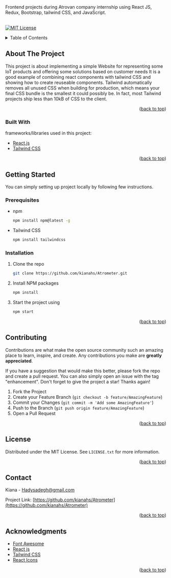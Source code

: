 <div id="top">Frontend projects during Atrovan company internship using React JS, Redux, Bootstrap, tailwind CSS, and JavaScript.</div>
</br>

[![MIT License][license-shield]][license-url]

<!-- TABLE OF CONTENTS -->
<details>
  <summary>Table of Contents</summary>
  <ol>
    <li>
      <a href="#about-the-project">About The Project</a>
      <ul>
        <li><a href="#built-with">Built With</a></li>
      </ul>
    </li>
    <li>
      <a href="#getting-started">Getting Started</a>
      <ul>
        <li><a href="#prerequisites">Prerequisites</a></li>
        <li><a href="#installation">Installation</a></li>
      </ul>
    </li>
    <li><a href="#contributing">Contributing</a></li>
    <li><a href="#license">License</a></li>
    <li><a href="#contact">Contact</a></li>
    <li><a href="#acknowledgments">Acknowledgments</a></li>
  </ol>
</details>



<!-- ABOUT THE PROJECT -->
## About The Project



This project is about implementing a simple Website for representing some IoT products
and offering some solutions based on customer needs It is a good example of combining react components with tailwind CSS and showing how to create reuseable components.
Tailwind automatically removes all unused CSS when building for production, which means your final CSS bundle is the smallest it could possibly be. In fact, most Tailwind
projects ship less than 10kB of CSS to the client.


<p align="right">(<a href="#top">back to top</a>)</p>



### Built With

frameworks/libraries used in this project:


* [React.js](https://reactjs.org/)
* [Tailwind CSS](https://tailwindcss.com/)


<p align="right">(<a href="#top">back to top</a>)</p>



<!-- GETTING STARTED -->
## Getting Started

You can simply setting up project locally by following few instructions.

### Prerequisites

* npm
  ```sh
  npm install npm@latest -g
  ```
* Tailwind CSS
  ```sh
  npm install tailwindcss
  ```

### Installation


1. Clone the repo
   ```sh
   git clone https://github.com/kianahs/Atrometer.git
   ```
2. Install NPM packages
   ```sh
   npm install
   ```
4. Start the project using
   ```sh
   npm start
   ```

<p align="right">(<a href="#top">back to top</a>)</p>


<!-- CONTRIBUTING -->
## Contributing

Contributions are what make the open source community such an amazing place to learn, inspire, and create. Any contributions you make are **greatly appreciated**.

If you have a suggestion that would make this better, please fork the repo and create a pull request. You can also simply open an issue with the tag "enhancement".
Don't forget to give the project a star! Thanks again!

1. Fork the Project
2. Create your Feature Branch (`git checkout -b feature/AmazingFeature`)
3. Commit your Changes (`git commit -m 'Add some AmazingFeature'`)
4. Push to the Branch (`git push origin feature/AmazingFeature`)
5. Open a Pull Request

<p align="right">(<a href="#top">back to top</a>)</p>



<!-- LICENSE -->
## License

Distributed under the MIT License. See `LICENSE.txt` for more information.

<p align="right">(<a href="#top">back to top</a>)</p>



<!-- CONTACT -->
## Contact

Kiana  - Hadysadegh@gmail.com

Project Link: [https://github.com/kianahs/Atrometer](https://github.com/kianahs/Atrometer)
<p align="right">(<a href="#top">back to top</a>)</p>



<!-- ACKNOWLEDGMENTS -->
## Acknowledgments


* [Font Awesome](https://fontawesome.com)
* [React js](https://reactjs.org/)
* [Tailwind CSS](https://tailwindcss.com/)
* [React Icons](https://react-icons.github.io/react-icons/search)

<p align="right">(<a href="#top">back to top</a>)</p>



<!-- MARKDOWN LINKS & IMAGES -->
<!-- https://www.markdownguide.org/basic-syntax/#reference-style-links -->
[license-shield]: https://img.shields.io/github/license/othneildrew/Best-README-Template.svg?style=for-the-badge
[license-url]: https://github.com/othneildrew/Best-README-Template/blob/master/LICENSE.txt
[product-screenshot]: photos/template.svg
